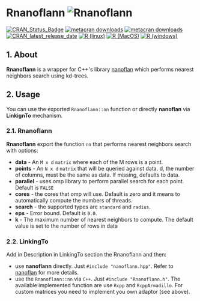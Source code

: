 # Rnanoflann  ![Rnanoflann](https://raw.githubusercontent.com/jlblancoc/nanoflann/master/doc/logo.png)

[![CRAN_Status_Badge](https://www.r-pkg.org/badges/version/Rnanoflann)](https://cran.r-project.org/package=Rnanoflann) [![metacran downloads](https://cranlogs.r-pkg.org/badges/grand-total/Rnanoflann)](https://cran.r-project.org/package=Rnanoflann) [![metacran downloads](https://cranlogs.r-pkg.org/badges/Rnanoflann)](https://cran.r-project.org/package=Rnanoflann) [![CRAN_latest_release_date](https://www.r-pkg.org/badges/last-release/Rnanoflann)](https://cran.r-project.org/package=Rnanoflann) 
[![R (linux)](https://github.com/ManosPapadakis95/Rnanoflann/actions/workflows/r_linux.yml/badge.svg)](https://github.com/ManosPapadakis95/Rnanoflann/actions/workflows/r_linux.yml)
[![R (MacOS)](https://github.com/ManosPapadakis95/Rnanoflann/actions/workflows/r_macos.yml/badge.svg)](https://github.com/ManosPapadakis95/Rnanoflann/actions/workflows/r_macos.yml)
[![R (windows)](https://github.com/ManosPapadakis95/Rnanoflann/actions/workflows/r_windows.yml/badge.svg)](https://github.com/ManosPapadakis95/Rnanoflann/actions/workflows/r_windows.yml)

## 1. About
**Rnanoflann** is a wrapper for C++'s library [nanoflan](https://github.com/jlblancoc/nanoflann) which performs nearest neighbors search using kd-trees.

## 2. Usage
You can use the exported `Rnanoflann::nn` function or directly **nanoflan** via **LinkignTo** mechanism.

### 2.1. Rnanoflann
**Rnanoflann** export the function `nn` that performs nearest neighbors search with options:

*  **data** - An `M x d` `matrix` where each of the M rows is a point.
*  **points** - An `N x d` `matrix` that will be queried against data. d, the number of columns, must be the same as data. If missing, defaults to data.
*  **parallel** - uses omp library to perform parallel search for each point. Default is `FALSE`
*  **cores** - the cores that omp will use. Default is zero and it means to automatically compute the numbers of threads.
*  **search** - the supported types are `standard` and `radius`.
*  **eps** - Error bound. Default is `0.0`.
*  **k** - The maximum number of nearest neighbors to compute. The default value is set to the number of rows in data

### 2.2. LinkingTo
Add in Description in LinkingTo section the Rnanoflann and then:

* use **nanoflann** directly. Just `#include "nanoflann.hpp"`. Refer to [nanoflan](https://github.com/jlblancoc/nanoflann) for more details.
* use the `Rnanoflann::nn` via `C++`. Just `#include "Rnanoflann.h"`. The available implemented function are use `Rcpp` and `RcppArmadillo`. For custom matrices you need to implement you own adaptor (see above).
